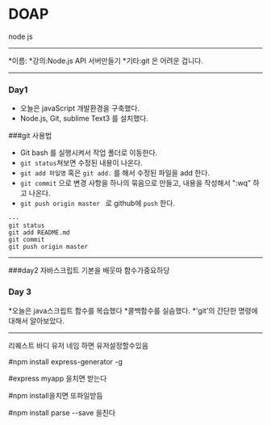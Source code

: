 # DOAP
node js

---

*이름:
*강의:Node.js API 서버만들기
*기타:git 은 어려운 겁니다.

---


### Day1
* 오늘은 javaScript 개발환경을 구축했다.
* Node.js, Git, sublime Text3 를 설치했다.

###git 사용법
* Git bash 를 실행시켜서 작업 폴더로 이동한다.
* `git status`쳐보면 수정된 내용이 나온다.
* `git add 파일명` 혹은 `git add.` 를 해서 수정된 파일을
add 한다.
* `git commit` 으로 변경 사항을 하나의 묶음으로 만들고, 내용을 작성해서 ":wq" 하고 나온다.
* `git push origin master ` 로 github에 `push` 한다.

```
---
git status
git add README.md
git commit
git push origin master

```
---

###day2 
자바스크립트 기본을 배웃따 함수가중요하당 


### Day 3

*오늘은 java스크립트 함수를 복습했다
*콜백함수를 실슴했다.
*'git'의 간단한 명령에 대해서 알아보았다.



---
리퀘스트 바디 유저 네임 하면 유저설정할수있음

#npm install express-generator -g

#express myapp 을치면 받는다

#npm install을치면 또파일받듬

#npm install parse --save  을친다 

